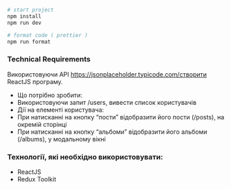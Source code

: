 ```bash
# start project
npm install
npm run dev

# format code ( prettier )
npm run format
```
### Technical Requirements

Використовуючи API https://jsonplaceholder.typicode.com/створити ReactJS програму.
 
 - Що потрібно зробити:
 - Використовуючи запит /users, вивести список користувачів
 - Дії на елементі користувача:
 - При натисканні на кнопку “пости” відобразити його пости (/posts), на окремій сторінці
 - При натисканні на кнопку “альбоми” відобразити його альбоми (/albums), у модальному вікні
 
### Технології, які необхідно використовувати:
 - ReactJS
 - Redux Toolkit
